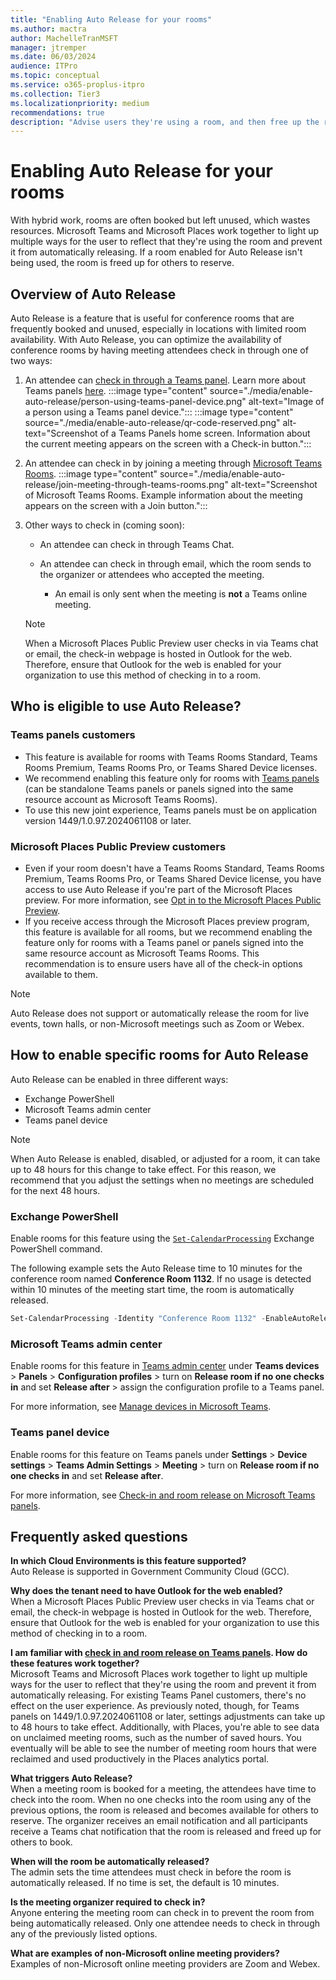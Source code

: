 ```yaml
---
title: "Enabling Auto Release for your rooms"
ms.author: mactra
author: MachelleTranMSFT
manager: jtremper
ms.date: 06/03/2024
audience: ITPro
ms.topic: conceptual
ms.service: o365-proplus-itpro
ms.collection: Tier3
ms.localizationpriority: medium
recommendations: true
description: "Advise users they're using a room, and then free up the room for use by others if no current users are detected."
---
```


# Enabling Auto Release for your rooms

With hybrid work, rooms are often booked but left unused, which wastes resources. Microsoft Teams and Microsoft Places work together to light up multiple ways for the user to reflect that they're using the room and prevent it from automatically releasing. If a room enabled for Auto Release isn't being used, the room is freed up for others to reserve.

## Overview of Auto Release

Auto Release is a feature that is useful for conference rooms that are frequently booked and unused, especially in locations with limited room availability. With Auto Release, you can optimize the availability of conference rooms by having meeting attendees check in through one of two ways:

1. An attendee can [check in through a Teams panel](/microsoftteams/devices/check-in-and-room-release). Learn more about Teams panels [here](/microsoftteams/devices/overview-teams-panels).
:::image type="content" source="./media/enable-auto-release/person-using-teams-panel-device.png" alt-text="Image of a person using a Teams panel device.":::
:::image type="content" source="./media/enable-auto-release/qr-code-reserved.png" alt-text="Screenshot of a Teams Panels home screen. Information about the current meeting appears on the screen with a Check-in button.":::
1. An attendee can check in by joining a meeting through [Microsoft Teams Rooms](/microsoftteams/rooms/).
:::image type="content" source="./media/enable-auto-release/join-meeting-through-teams-rooms.png" alt-text="Screenshot of Microsoft Teams Rooms. Example information about the meeting appears on the screen with a Join button.":::
1. Other ways to check in (coming soon):

   - An attendee can check in through Teams Chat.
   - An attendee can check in through email, which the room sends to the organizer or attendees who accepted the meeting.

     - An email is only sent when the meeting is **not** a Teams online meeting.

    > [!NOTE]
    > When a Microsoft Places Public Preview user checks in via Teams chat or email, the check-in webpage is hosted in Outlook for the web. Therefore, ensure that Outlook for the web is enabled for your organization to use this method of checking in to a room.

## Who is eligible to use Auto Release?

### Teams panels customers

- This feature is available for rooms with Teams Rooms Standard, Teams Rooms Premium, Teams Rooms Pro, or Teams Shared Device licenses.
- We recommend enabling this feature only for rooms with [Teams panels](/microsoftteams/devices/check-in-and-room-release) (can be standalone Teams panels or panels signed into the same resource account as Microsoft Teams Rooms).
- To use this new joint experience, Teams panels must be on application version 1449/1.0.97.2024061108 or later.

### Microsoft Places Public Preview customers

- Even if your room doesn't have a Teams Rooms Standard, Teams Rooms Premium, Teams Rooms Pro, or Teams Shared Device license, you have access to use Auto Release if you're part of the Microsoft Places preview. For more information, see [Opt in to the Microsoft Places Public Preview](opt-in-places-preview.md).
- If you receive access through the Microsoft Places preview program, this feature is available for all rooms, but we recommend enabling the feature only for rooms with a Teams panel or panels signed into the same resource account as Microsoft Teams Rooms. This recommendation is to ensure users have all of the check-in options available to them.

> [!NOTE]
> Auto Release does not support or automatically release the room for live events, town halls, or non-Microsoft meetings such as Zoom or Webex.

## How to enable specific rooms for Auto Release

Auto Release can be enabled in three different ways:

- Exchange PowerShell
- Microsoft Teams admin center
- Teams panel device

> [!NOTE]
> When Auto Release is enabled, disabled, or adjusted for a room, it can take up to 48 hours for this change to take effect. For this reason, we recommend that you adjust the settings when no meetings are scheduled for the next 48 hours.

### Exchange PowerShell

Enable rooms for this feature using the [`Set-CalendarProcessing`](/powershell/module/exchange/set-calendarprocessing?view=exchange-ps&preserve-view=true) Exchange PowerShell command.

The following example sets the Auto Release time to 10 minutes for the conference room named **Conference Room 1132**. If no usage is detected within 10 minutes of the meeting start time, the room is automatically released.

```powershell
Set-CalendarProcessing -Identity "Conference Room 1132" -EnableAutoRelease $true -PostReservationMaxClaimTimeInMinutes 10
```

### Microsoft Teams admin center

Enable rooms for this feature in [Teams admin center](https://admin.teams.microsoft.com/) under **Teams devices** > **Panels** > **Configuration profiles** > turn on **Release room if no one checks in** and set **Release after** > assign the configuration profile to a Teams panel.

For more information, see [Manage devices in Microsoft Teams](/microsoftteams/devices/device-management).

### Teams panel device

Enable rooms for this feature on Teams panels under **Settings** > **Device settings** > **Teams Admin Settings** > **Meeting** > turn on **Release room if no one checks in** and set **Release after**.

For more information, see [Check-in and room release on Microsoft Teams panels](/microsoftteams/devices/check-in-and-room-release).

## Frequently asked questions

**In which Cloud Environments is this feature supported?**  
Auto Release is supported in Government Community Cloud (GCC).

**Why does the tenant need to have Outlook for the web enabled?**  
When a Microsoft Places Public Preview user checks in via Teams chat or email, the check-in webpage is hosted in Outlook for the web. Therefore, ensure that Outlook for the web is enabled for your organization to use this method of checking in to a room.

**I am familiar with [check in and room release on Teams panels](/microsoftteams/devices/check-in-and-room-release). How do these features work together?**  
Microsoft Teams and Microsoft Places work together to light up multiple ways for the user to reflect that they're using the room and prevent it from automatically releasing. For existing Teams Panel customers, there's no effect on the user experience. As previously noted, though, for Teams panels on 1449/1.0.97.2024061108 or later, settings adjustments can take up to 48 hours to take effect. Additionally, with Places, you're able to see data on unclaimed meeting rooms, such as the number of saved hours. You eventually will be able to see the number of meeting room hours that were reclaimed and used productively in the Places analytics portal.  

**What triggers Auto Release?**  
When a meeting room is booked for a meeting, the attendees have time to check into the room. When no one checks into the room using any of the previous options, the room is released and becomes available for others to reserve. The organizer receives an email notification and all participants receive a Teams chat notification that the room is released and freed up for others to book.

**When will the room be automatically released?**  
The admin sets the time attendees must check in before the room is automatically released. If no time is set, the default is 10 minutes.

**Is the meeting organizer required to check in?**  
Anyone entering the meeting room can check in to prevent the room from being automatically released. Only one attendee needs to check in through any of the previously listed options.  

**What are examples of non-Microsoft online meeting providers?**  
Examples of non-Microsoft online meeting providers are Zoom and Webex.
